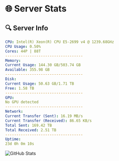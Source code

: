 # 🌐 Server Stats
## 🔍 Server Info
```yaml
CPU: Intel(R) Xeon(R) CPU E5-2699 v4 @ 1239.68GHz
CPU Usage: 0.50%
Cores: 44P | 88T
-----------------------------------
Memory:
Current Usage: 144.30 GB/503.74 GB
Available: 355.98 GB
-----------------------------------
Disk:
Current Usage: 50.63 GB/1.71 TB
Free: 1.58 TB
-----------------------------------
GPU:
No GPU detected
-----------------------------------
Network:
Current Transfer (Sent): 16.19 MB/s
Current Transfer (Received): 86.65 KB/s
Total Sent: 169.42 TB
Total Received: 2.51 TB
-----------------------------------
Uptime:
23d 0h 0m 10s
```
![GitHub Stats](https://img.shields.io/badge/Updated-2025-03-02_22:43:28-blue)